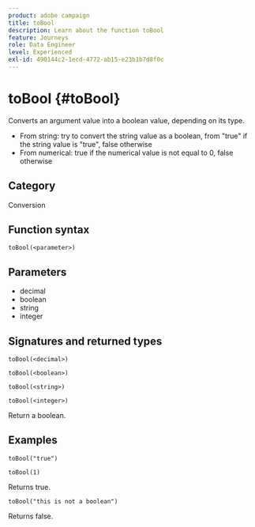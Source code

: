 ```yaml
---
product: adobe campaign
title: toBool
description: Learn about the function toBool
feature: Journeys
role: Data Engineer
level: Experienced
exl-id: 490144c2-1ecd-4772-ab15-e23b1b7d8f0c
---
```

# toBool {#toBool}

Converts an argument value into a boolean value, depending on its type.

* From string: try to convert the string value as a boolean, from "true" if the string value is "true", false otherwise
* From numerical: true if the numerical value is not equal to 0, false otherwise

## Category

Conversion

## Function syntax

`toBool(<parameter>)`

## Parameters

* decimal
* boolean
* string
* integer

## Signatures and returned types

`toBool(<decimal>)`

`toBool(<boolean>)`

`toBool(<string>)`

`toBool(<integer>)`

Return a boolean.

## Examples

`toBool("true")`

`toBool(1)`

Returns true.

`toBool("this is not a boolean")`

Returns false.
